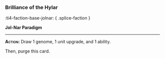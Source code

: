 ### **Brilliance of the Hylar**
:ti4-faction-base-jolnar:
{ .splice-faction }

**Jol-Nar Paradigm**

---

**<span style="font-variant:small-caps;">Action</span>:** Draw 1 genome, 1 unit upgrade, and 1 ability.

Then, purge this card.

